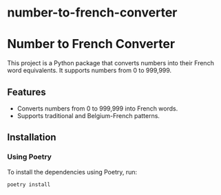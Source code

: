 # number-to-french-converter
# Number to French Converter

This project is a Python package that converts numbers into their French word equivalents. It supports numbers from 0 to 999,999.

## Features

- Converts numbers from 0 to 999,999 into French words.
- Supports traditional and Belgium-French patterns.

## Installation

### Using Poetry

To install the dependencies using Poetry, run:

```bash
poetry install

